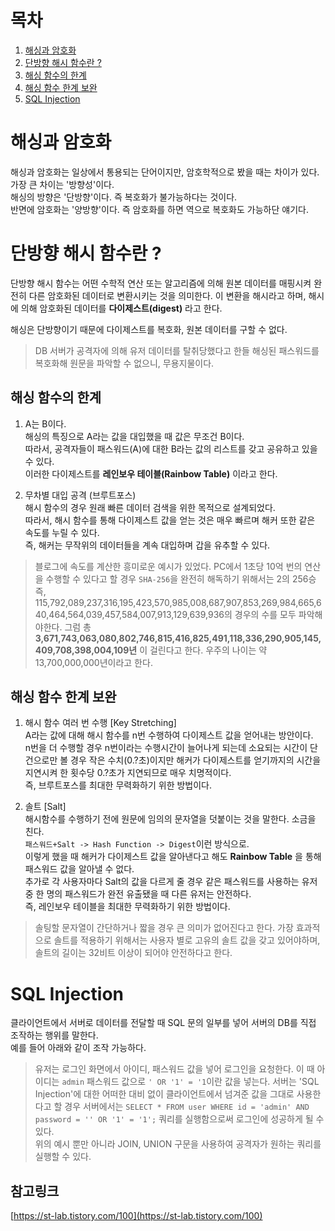 # 목차
1. [해싱과 암호화](#해싱과-암호화)
2. [단방향 해시 함수란 ?](#단방향-해시-함수란-?)
3. [해싱 함수의 한계](#해싱-함수의-한계)
4. [해싱 함수 한계 보완](#해싱-함수-한계-보완)
5. [SQL Injection](#sql-injection)

# 해싱과 암호화
해싱과 암호화는 일상에서 통용되는 단어이지만, 암호학적으로 봤을 때는 차이가 있다.  
가장 큰 차이는 '방향성'이다.  
해싱의 방향은 '단방향'이다. 즉 복호화가 불가능하다는 것이다.  
반면에 암호화는 '양방향'이다. 즉 암호화를 하면 역으로 복호화도 가능하단 얘기다.  

# 단방향 해시 함수란 ?
단방향 해시 함수는 어떤 수학적 연산 또는 알고리즘에 의해 원본 데이터를 매핑시켜 완전히 다른 암호화된 데이터로 변환시키는 것을 의미한다. 이 변환을 해시라고 하며, 해시에 의해 암호화된 데이터를 __다이제스트(digest)__ 라고 한다.  

해싱은 단방향이기 때문에 다이제스트를 복호화, 원본 데이터를 구할 수 없다.  
> DB 서버가 공격자에 의해 유저 데이터를 탈취당했다고 한들 해싱된 패스워드를 복호화해 원문을 파악할 수 없으니, 무용지물이다.  

## 해싱 함수의 한계  
1. A는 B이다.  
해싱의 특징으로 A라는 값을 대입했을 때 값은 무조건 B이다.  
따라서, 공격자들이 패스워드(A)에 대한 B라는 값의 리스트를 갖고 공유하고 있을 수 있다.  
이러한 다이제스트를 __레인보우 테이블(Rainbow Table)__ 이라고 한다.  

2. 무차별 대입 공격 (브루트포스)  
해시 함수의 경우 원래 빠른 데이터 검색을 위한 목적으로 설계되었다.  
따라서, 해시 함수를 통해 다이제스트 값을 얻는 것은 매우 빠르며 해커 또한 같은 속도를 누릴 수 있다.  
즉, 해커는 무작위의 데이터들을 계속 대입하며 갑을 유추할 수 있다.  
> 블로그에 속도를 계산한 흥미로운 예시가 있었다. PC에서 1초당 10억 번의 연산을 수행할 수 있다고 할 경우 `SHA-256`을 완전히 해독하기 위해서는 2의 256승 즉, 115,792,089,237,316,195,423,570,985,008,687,907,853,269,984,665,640,464,564,039,457,584,007,913,129,639,936의 경우의 수를 모두 파악해야한다. 
그럼 총 **3,671,743,063,080,802,746,815,416,825,491,118,336,290,905,145,409,708,398,004,109년** 이 걸린다고 한다. 우주의 나이는 약 13,700,000,000년이라고 한다.

## 해싱 함수 한계 보완  
1. 해시 함수 여러 번 수행 [Key Stretching]  
A라는 값에 대해 해시 함수를 n번 수행하여 다이제스트 값을 얻어내는 방안이다.  
n번을 더 수행할 경우 n번이라는 수행시간이 늘어나게 되는데 소요되는 시간이 단 건으로만 볼 경우 작은 수치(0.?초)이지만 해커가 다이제스트를 얻기까지의 시간을 지연시켜 한 횟수당 0.?초가 지연되므로 매우 치명적이다.  
즉, 브루트포스를 최대한 무력화하기 위한 방법이다.  

2. 솔트 [Salt]  
해시함수를 수행하기 전에 원문에 임의의 문자열을 덧붙이는 것을 말한다. 소금을 친다.  
`패스워드+Salt -> Hash Function -> Digest`이런 방식으로.  
이렇게 했을 때 해커가 다이제스트 값을 알아낸다고 해도 __Rainbow Table__ 을 통해 패스워드 값을 알아낼 수 없다.  
추가로 각 사용자마다 Salt의 값을 다르게 줄 경우 같은 패스워드를 사용하는 유저 중 한 명의 패스워드가 완전 유출됐을 때 다른 유저는 안전하다.  
즉, 레인보우 테이블을 최대한 무력화하기 위한 방법이다.
> 솔팅할 문자열이 간단하거나 짧을 경우 큰 의미가 없어진다고 한다. 가장 효과적으로 솔트를 적용하기 위해서는 사용자 별로 고유의 솔트 값을 갖고 있어야하며, 솔트의 길이는 32비트 이상이 되어야 안전하다고 한다.  

# SQL Injection  
클라이언트에서 서버로 데이터를 전달할 때 SQL 문의 일부를 넣어 서버의 DB를 직접 조작하는 행위를 말한다.  
예를 들어 아래와 같이 조작 가능하다.  
> 유저는 로그인 화면에서 아이디, 패스워드 값을 넣어 로그인을 요청한다. 이 때 아이디는 `admin` 패스워드 값으로 `' OR '1' = '1`이란 값을 넣는다. 서버는 'SQL Injection'에 대한 어떠한 대비 없이 클라이언트에서 넘겨준 값을 그대로 사용한다고 할 경우 서버에서는 `SELECT * FROM user WHERE id = 'admin' AND password = '' OR '1' = '1';` 쿼리를 실행함으로써 로그인에 성공하게 될 수 있다.  
위의 예시 뿐만 아니라 JOIN, UNION 구문을 사용하여 공격자가 원하는 쿼리를 실행할 수 있다.  

## 참고링크  
[https://st-lab.tistory.com/100](https://st-lab.tistory.com/100)